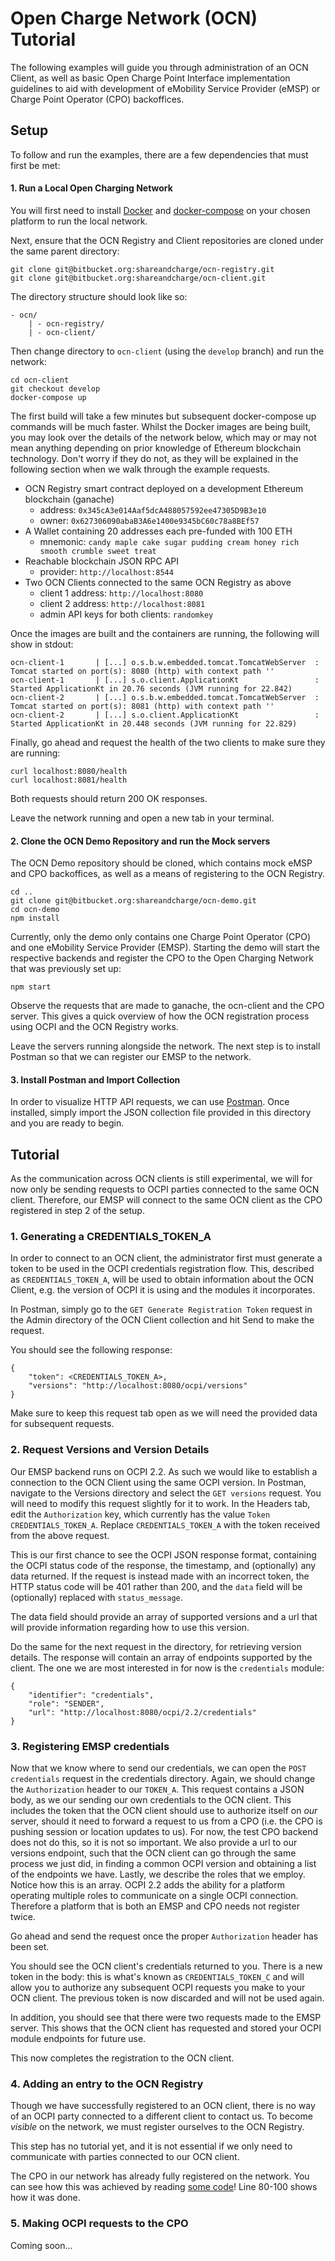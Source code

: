 # Open Charge Network (OCN) Tutorial

The following examples will guide you through administration of an OCN Client, as well as basic Open Charge Point 
Interface implementation guidelines to aid with development of eMobility Service Provider (eMSP) or Charge Point 
Operator (CPO) backoffices.

## Setup

To follow and run the examples, there are a few dependencies that must first be met:

#### 1. Run a Local Open Charging Network

You will first need to install [Docker](https://docs.docker.com/install/) and [docker-compose](https://docs.docker.com/compose/install/) 
on your chosen platform to run the local network.

Next, ensure that the OCN Registry and Client repositories are cloned under the same parent directory:

```
git clone git@bitbucket.org:shareandcharge/ocn-registry.git
git clone git@bitbucket.org:shareandcharge/ocn-client.git
```

The directory structure should look like so:

```
- ocn/
    | - ocn-registry/
    | - ocn-client/
```

Then change directory to `ocn-client` (using the `develop` branch) and run the network: 

```
cd ocn-client
git checkout develop
docker-compose up
```

The first build will take a few minutes but subsequent docker-compose up commands will be much faster. Whilst the Docker
images are being built, you may look over the details of the network below, which may or may not mean anything depending 
on prior knowledge of Ethereum blockchain technology. Don't worry if they do not, as they will be explained in the following
section when we walk through the example requests.

- OCN Registry smart contract deployed on a development Ethereum blockchain (ganache)
    - address: `0x345cA3e014Aaf5dcA488057592ee47305D9B3e10`
    - owner: `0x627306090abaB3A6e1400e9345bC60c78a8BEf57`
- A Wallet containing 20 addresses each pre-funded with 100 ETH
    - mnemonic: `candy maple cake sugar pudding cream honey rich smooth crumble sweet treat`
- Reachable blockchain JSON RPC API
    - provider: `http://localhost:8544`
- Two OCN Clients connected to the same OCN Registry as above
    - client 1 address: `http://localhost:8080`
    - client 2 address: `http://localhost:8081`
    - admin API keys for both clients: `randomkey`

Once the images are built and the containers are running, the following will show in stdout:

```
ocn-client-1       | [...] o.s.b.w.embedded.tomcat.TomcatWebServer  : Tomcat started on port(s): 8080 (http) with context path ''
ocn-client-1       | [...] s.o.client.ApplicationKt                 : Started ApplicationKt in 20.76 seconds (JVM running for 22.842)
ocn-client-2       | [...] o.s.b.w.embedded.tomcat.TomcatWebServer  : Tomcat started on port(s): 8081 (http) with context path ''
ocn-client-2       | [...] s.o.client.ApplicationKt                 : Started ApplicationKt in 20.448 seconds (JVM running for 22.829)
```

Finally, go ahead and request the health of the two clients to make sure they are running:

```
curl localhost:8080/health
curl localhost:8081/health
```

Both requests should return 200 OK responses. 

Leave the network running and open a new tab in your terminal.

#### 2. Clone the OCN Demo Repository and run the Mock servers 

The OCN Demo repository should be cloned, which contains mock eMSP and CPO backoffices, as well as a means of
registering to the OCN Registry. 

```
cd ..
git clone git@bitbucket.org:shareandcharge/ocn-demo.git
cd ocn-demo
npm install
```

Currently, only the demo only contains one Charge Point Operator (CPO) and one eMobility Service Provider (EMSP). 
Starting the demo will start the respective backends and register the CPO to the Open Charging Network that was
previously set up:

```
npm start
``` 

Observe the requests that are made to ganache, the ocn-client and the CPO server. This gives a quick overview of how
the OCN registration process using OCPI and the OCN Registry works.

Leave the servers running alongside the network. The next step is to install Postman so that we can register our EMSP
to the network.

#### 3. Install Postman and Import Collection

In order to visualize HTTP API requests, we can use [Postman](https://www.getpostman.com/). Once installed, simply
import the JSON collection file provided in this directory and you are ready to begin.


## Tutorial

As the communication across OCN clients is still experimental, we will for now only be sending requests to OCPI parties
connected to the same OCN client. Therefore, our EMSP will connect to the same OCN client as the CPO registered in
step 2 of the setup. 

### 1. Generating a CREDENTIALS_TOKEN_A

In order to connect to an OCN client, the administrator first must generate a token to be used in the OCPI credentials
registration flow. This, described as `CREDENTIALS_TOKEN_A`, will be used to obtain information about the OCN Client, 
e.g. the version of OCPI it is using and the modules it incorporates.

In Postman, simply go to the `GET Generate Registration Token` request in the Admin directory of the OCN Client 
collection and hit Send to make the request.

You should see the following response:
```
{
    "token": <CREDENTIALS_TOKEN_A>,
    "versions": "http://localhost:8080/ocpi/versions"
}
```

Make sure to keep this request tab open as we will need the provided data for subsequent requests.

### 2. Request Versions and Version Details

Our EMSP backend runs on OCPI 2.2. As such we would like to establish a connection to the OCN Client using the same
OCPI version. In Postman, navigate to the Versions directory and select the `GET versions` request. You will need to
modify this request slightly for it to work. In the Headers tab, edit the `Authorization` key, which currently has the 
value `Token CREDENTIALS_TOKEN_A`. Replace `CREDENTIALS_TOKEN_A` with the token received from the above request.

This is our first chance to see the OCPI JSON response format, containing the OCPI status code of the response, the
timestamp, and (optionally) any data returned. If the request is instead made with an incorrect token, the HTTP status code
will be 401 rather than 200, and the `data` field will be (optionally) replaced with `status_message`. 

The data field should provide an array of supported versions and a url that will provide information regarding how to 
use this version.

Do the same for the next request in the directory, for retrieving version details. The response will contain an array
of endpoints supported by the client. The one we are most interested in for now is the `credentials` module:

```
{
    "identifier": "credentials",
    "role": "SENDER",
    "url": "http://localhost:8080/ocpi/2.2/credentials"
}
```

### 3. Registering EMSP credentials

Now that we know where to send our credentials, we can open the `POST credentials` request in the credentials directory.
Again, we should change the `Authorization` header to our `TOKEN_A`. This request contains a JSON body, as we our
sending our own credentials to the OCN client. This includes the token that the OCN client should use to authorize
itself on *our* server, should it need to forward a request to us from a CPO (i.e. the CPO is pushing session or location
updates to us). For now, the test CPO backend does not do this, so it is not so important. We also provide a url to 
our versions endpoint, such that the OCN client can go through the same process we just did, in finding a common OCPI
version and obtaining a list of the endpoints we have. Lastly, we describe the roles that we employ. Notice how this is
an array. OCPI 2.2 adds the ability for a platform operating multiple roles to communicate on a single OCPI connection.
Therefore a platform that is both an EMSP and CPO needs not register twice. 

Go ahead and send the request once the proper `Authorization` header has been set. 

You should see the OCN client's credentials returned to you. There is a new token in the body: this is what's known as
`CREDENTIALS_TOKEN_C` and will allow you to authorize any subsequent OCPI requests you make to your OCN client. The 
previous token is now discarded and will not be used again.

In addition, you should see that there were two requests made to the EMSP server. This shows that the OCN client has
requested and stored your OCPI module endpoints for future use.

This now completes the registration to the OCN client.

### 4. Adding an entry to the OCN Registry

Though we have successfully registered to an OCN client, there is no way of an OCPI party connected to a different
client to contact us. To become *visible* on the network, we must register ourselves to the OCN Registry.

This step has no tutorial yet, and it is not essential if we only need to communicate with parties connected to our
OCN client. 

The CPO in our network has already fully registered on the network. You can see how this was achieved by reading [some
code](https://bitbucket.org/shareandcharge/ocn-demo/src/master/src/index.js)! Line 80-100 shows how it was done.

### 5. Making OCPI requests to the CPO

Coming soon...